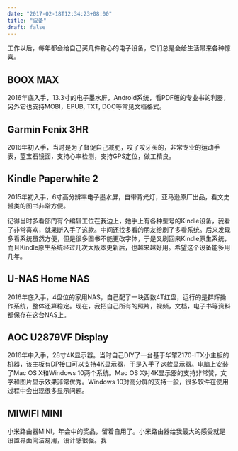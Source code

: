 ```yaml
---
date: "2017-02-18T12:34:23+08:00"
title: "设备"
draft: false
---
```


工作以后，每年都会给自己买几件称心的电子设备，它们总是会给生活带来各种惊喜。

## BOOX MAX
2016年底入手，13.3寸的电子墨水屏，Android系统，看PDF版的专业书的利器，另外它也支持MOBI，EPUB, TXT, DOC等常见文档格式。

## Garmin Fenix 3HR
2016年初入手，当时是为了督促自己减肥，咬了咬牙买的，非常专业的运动手表，蓝宝石镜面，支持心率检测，支持GPS定位，做工精良。

## Kindle Paperwhite 2
2015年初入手，6寸高分辨率电子墨水屏，自带背光灯，亚马逊原厂出品，看文史哲类的图书非常方便。

记得当时多看部门有个编辑工位在我边上，她手上有各种型号的Kindle设备，我看了非常喜欢，就果断入手了这款。中间还找多看的朋友给刷了多看系统。后来发现多看系统虽然方便，但是很多图书不能更改字体，于是又刷回来Kindle原生系统，而且Kindle原生系统经过几次大版本更新后，也越来越好用。希望这个设备能多用几年。

## U-NAS Home NAS
2016年底入手，4盘位的家用NAS，自己配了一块西数4T红盘，运行的是群辉操作系统，整体还算稳定。现在，我把自己所有的照片，视频，文档，电子书等资料都保存在这台NAS上。

## AOC U2879VF Display
2016年中入手，28寸4K显示器。当时自己DIY了一台基于华擎Z170-ITX小主板的机器，该主板有DP接口可以支持4K显示器，于是入手了这款显示器。电脑上安装了Mac OS X和Windows 10两个系统。Mac OS X对4K显示器的支持非常赞，文字和图片显示效果非常优秀。Windows 10对高分屏的支持一般，很多软件在使用过程中会出现很多显示问题。

## MIWIFI MINI
小米路由器MINI，年会中的奖品，留着自用了。小米路由器给我最大的感受就是设置界面简洁易用，设计感很强。我

